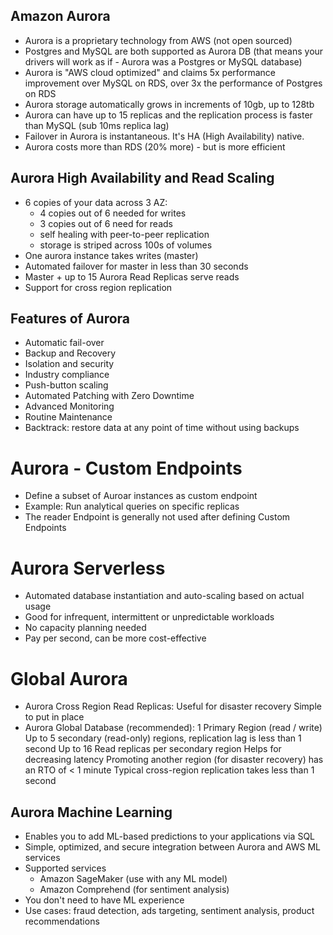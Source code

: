 ## Amazon Aurora
- Aurora is a proprietary technology from AWS (not open sourced)
- Postgres and MySQL are both supported as Aurora DB (that means your drivers will work as if - Aurora was a Postgres or MySQL database) 
- Aurora is "AWS cloud optimized" and claims 5x performance improvement over MySQL on RDS, over 3x the performance of Postgres on RDS
- Aurora storage automatically grows in increments of 10gb, up to 128tb
- Aurora can have up to 15 replicas and the replication process is faster than MySQL (sub 10ms replica lag)
- Failover in Aurora is instantaneous. It's HA (High Availability) native.
- Aurora costs more than RDS (20% more) - but is more efficient

## Aurora High Availability and Read Scaling
- 6 copies of your data across 3 AZ:
    - 4 copies out of 6 needed for writes 
    - 3 copies out of 6 need for reads
    - self healing with peer-to-peer replication
    - storage is striped across 100s of volumes
- One aurora instance takes writes (master)
- Automated failover for master in less than 30 seconds
- Master + up to 15 Aurora Read Replicas serve reads
- Support for cross region replication

## Features of Aurora
- Automatic fail-over
- Backup and Recovery
- Isolation and security
- Industry compliance
- Push-button scaling
- Automated Patching with Zero Downtime
- Advanced Monitoring
- Routine Maintenance
- Backtrack: restore data at any point of time without using backups

# Aurora - Custom Endpoints
- Define a subset of Auroar instances as custom endpoint
- Example: Run analytical queries on specific replicas
- The reader Endpoint is generally not used after defining Custom Endpoints


# Aurora Serverless
- Automated database instantiation and auto-scaling based on actual usage
- Good for infrequent, intermittent or unpredictable workloads
- No capacity planning needed 
- Pay per second, can be more cost-effective

# Global Aurora

- Aurora Cross Region Read Replicas:
    Useful for disaster recovery
    Simple to put in place
- Aurora Global Database (recommended):
    1 Primary Region (read / write)
    Up to 5 secondary (read-only) regions, replication lag is less than 1 second
    Up to 16 Read replicas per secondary region
    Helps for decreasing latency
    Promoting another region (for disaster recovery) has an RTO of < 1 minute
    Typical cross-region replication takes less than 1 second

## Aurora Machine Learning
- Enables you to add ML-based predictions to your applications via SQL
- Simple, optimized, and secure integration between Aurora and AWS ML services
- Supported services
    - Amazon SageMaker (use with any ML model)
    - Amazon Comprehend (for sentiment analysis)
- You don't need to have ML experience
- Use cases: fraud detection, ads targeting, sentiment analysis, product recommendations

